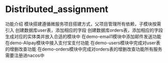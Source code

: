 # Distributed_assignment
功能介绍  模块搭建遵循微服务项⽬搭建⽅式，⽗项⽬管理所有依赖，⼦模块按需引⼊  创建数据库user表，添加相应的字段  创建数据库orders表，添加相应的字段  ⽣成对应的实体类并放⼊合适的模块中  在demo-email1模块中添加邮件发送功能  在demo-Alipay模块中接⼊⽀付宝⽀付功能  在demo-users模块中完成对user表的增删改查功能  在demo-orders模块中完成对orders表的增删改查功能所有服务需要注册进nacos中
